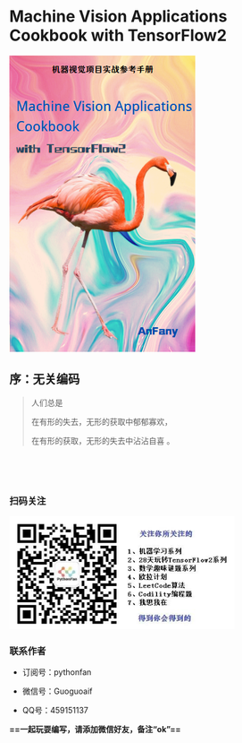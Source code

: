 #  Machine Vision Applications Cookbook with TensorFlow2

![](figure/00.png)

## 序：无关编码



> 人们总是
>
> 在有形的失去，无形的获取中郁郁寡欢，
>
> 在有形的获取，无形的失去中沾沾自喜 。

​                                   





​                                                                   



### 扫码关注

<img src="figure/0.jpg" style="zoom:80%;" />

### 联系作者

+ 订阅号：pythonfan

+ 微信号：Guoguoaif

+ QQ号：459151137



**==一起玩耍编写，请添加微信好友，备注“ok”==**





